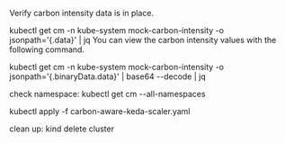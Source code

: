 Verify carbon intensity data is in place.

kubectl get cm -n kube-system mock-carbon-intensity -o jsonpath='{.data}' | jq
You can view the carbon intensity values with the following command.

kubectl get cm -n kube-system mock-carbon-intensity -o jsonpath='{.binaryData.data}' | base64 --decode | jq

check namespace:
kubectl get cm --all-namespaces

kubectl apply -f carbon-aware-keda-scaler.yaml

clean up:
kind delete cluster